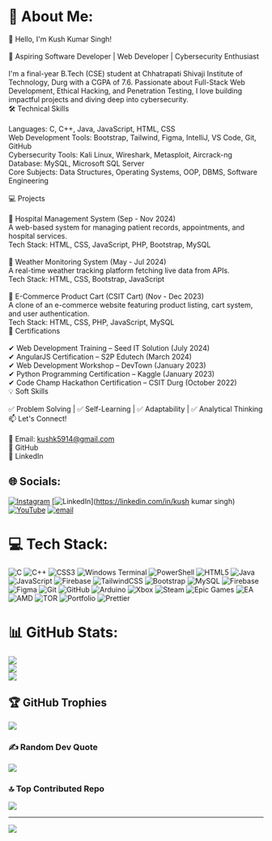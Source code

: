 # 💫 About Me:
👋 Hello, I'm Kush Kumar Singh!<br><br>🚀 Aspiring Software Developer | Web Developer | Cybersecurity Enthusiast<br><br>I'm a final-year B.Tech (CSE) student at Chhatrapati Shivaji Institute of Technology, Durg with a CGPA of 7.6. Passionate about Full-Stack Web Development, Ethical Hacking, and Penetration Testing, I love building impactful projects and diving deep into cybersecurity.<br>🛠️ Technical Skills<br><br>    Languages: C, C++, Java, JavaScript, HTML, CSS<br>    Web Development Tools: Bootstrap, Tailwind, Figma, IntelliJ, VS Code, Git, GitHub<br>    Cybersecurity Tools: Kali Linux, Wireshark, Metasploit, Aircrack-ng<br>    Database: MySQL, Microsoft SQL Server<br>    Core Subjects: Data Structures, Operating Systems, OOP, DBMS, Software Engineering<br><br>💻 Projects<br><br>🔹 Hospital Management System (Sep - Nov 2024)<br>A web-based system for managing patient records, appointments, and hospital services.<br>Tech Stack: HTML, CSS, JavaScript, PHP, Bootstrap, MySQL<br><br>🔹 Weather Monitoring System (May - Jul 2024)<br>A real-time weather tracking platform fetching live data from APIs.<br>Tech Stack: HTML, CSS, Bootstrap, JavaScript<br><br>🔹 E-Commerce Product Cart (CSIT Cart) (Nov - Dec 2023)<br>A clone of an e-commerce website featuring product listing, cart system, and user authentication.<br>Tech Stack: HTML, CSS, PHP, JavaScript, MySQL<br>📜 Certifications<br><br>✔ Web Development Training – Seed IT Solution (July 2024)<br>✔ AngularJS Certification – S2P Edutech (March 2024)<br>✔ Web Development Workshop – DevTown (January 2023)<br>✔ Python Programming Certification – Kaggle (January 2023)<br>✔ Code Champ Hackathon Certification – CSIT Durg (October 2022)<br>💡 Soft Skills<br><br>✅ Problem Solving | ✅ Self-Learning | ✅ Adaptability | ✅ Analytical Thinking<br>📫 Let's Connect!<br><br>📧 Email: kushk5914@gmail.com<br>🔗 GitHub<br>🔗 LinkedIn


## 🌐 Socials:
[![Instagram](https://img.shields.io/badge/Instagram-%23E4405F.svg?logo=Instagram&logoColor=white)](https://instagram.com/kush_kumar_singh_rajput_) [![LinkedIn](https://img.shields.io/badge/LinkedIn-%230077B5.svg?logo=linkedin&logoColor=white)](https://linkedin.com/in/kush kumar singh) [![YouTube](https://img.shields.io/badge/YouTube-%23FF0000.svg?logo=YouTube&logoColor=white)](https://youtube.com/@UCNMXhTpCnICAwA82T2Ae6-w) [![email](https://img.shields.io/badge/Email-D14836?logo=gmail&logoColor=white)](mailto:kush.singh.er@gmail.com) 

# 💻 Tech Stack:
![C](https://img.shields.io/badge/c-%2300599C.svg?style=for-the-badge&logo=c&logoColor=white) ![C++](https://img.shields.io/badge/c++-%2300599C.svg?style=for-the-badge&logo=c%2B%2B&logoColor=white) ![CSS3](https://img.shields.io/badge/css3-%231572B6.svg?style=for-the-badge&logo=css3&logoColor=white) ![Windows Terminal](https://img.shields.io/badge/Windows%20Terminal-%234D4D4D.svg?style=for-the-badge&logo=windows-terminal&logoColor=white) ![PowerShell](https://img.shields.io/badge/PowerShell-%235391FE.svg?style=for-the-badge&logo=powershell&logoColor=white) ![HTML5](https://img.shields.io/badge/html5-%23E34F26.svg?style=for-the-badge&logo=html5&logoColor=white) ![Java](https://img.shields.io/badge/java-%23ED8B00.svg?style=for-the-badge&logo=openjdk&logoColor=white) ![JavaScript](https://img.shields.io/badge/javascript-%23323330.svg?style=for-the-badge&logo=javascript&logoColor=%23F7DF1E) ![Firebase](https://img.shields.io/badge/firebase-%23039BE5.svg?style=for-the-badge&logo=firebase) ![TailwindCSS](https://img.shields.io/badge/tailwindcss-%2338B2AC.svg?style=for-the-badge&logo=tailwind-css&logoColor=white) ![Bootstrap](https://img.shields.io/badge/bootstrap-%238511FA.svg?style=for-the-badge&logo=bootstrap&logoColor=white) ![MySQL](https://img.shields.io/badge/mysql-4479A1.svg?style=for-the-badge&logo=mysql&logoColor=white) ![Firebase](https://img.shields.io/badge/firebase-a08021?style=for-the-badge&logo=firebase&logoColor=ffcd34) ![Figma](https://img.shields.io/badge/figma-%23F24E1E.svg?style=for-the-badge&logo=figma&logoColor=white) ![Git](https://img.shields.io/badge/git-%23F05033.svg?style=for-the-badge&logo=git&logoColor=white) ![GitHub](https://img.shields.io/badge/github-%23121011.svg?style=for-the-badge&logo=github&logoColor=white) ![Arduino](https://img.shields.io/badge/-Arduino-00979D?style=for-the-badge&logo=Arduino&logoColor=white) ![Xbox](https://img.shields.io/badge/xbox-%23107C10.svg?style=for-the-badge&logo=xbox&logoColor=white) ![Steam](https://img.shields.io/badge/steam-%23000000.svg?style=for-the-badge&logo=steam&logoColor=white) ![Epic Games](https://img.shields.io/badge/epicgames-%23313131.svg?style=for-the-badge&logo=epicgames&logoColor=white) ![EA](https://img.shields.io/badge/ea-%23000000.svg?style=for-the-badge&logo=ea&logoColor=white) ![AMD](https://img.shields.io/badge/AMD-%23000000.svg?style=for-the-badge&logo=amd&logoColor=white) ![TOR](https://img.shields.io/badge/tor-%237E4798.svg?style=for-the-badge&logo=tor-project&logoColor=white) ![Portfolio](https://img.shields.io/badge/Portfolio-%23000000.svg?style=for-the-badge&logo=firefox&logoColor=#FF7139) ![Prettier](https://img.shields.io/badge/prettier-%23F7B93E.svg?style=for-the-badge&logo=prettier&logoColor=black)
# 📊 GitHub Stats:
![](https://github-readme-stats.vercel.app/api?username=RYUGA02&theme=dark&hide_border=false&include_all_commits=true&count_private=false)<br/>
![](https://nirzak-streak-stats.vercel.app/?user=RYUGA02&theme=dark&hide_border=false)<br/>
![](https://github-readme-stats.vercel.app/api/top-langs/?username=RYUGA02&theme=dark&hide_border=false&include_all_commits=true&count_private=false&layout=compact)

## 🏆 GitHub Trophies
![](https://github-profile-trophy.vercel.app/?username=RYUGA02&theme=radical&no-frame=false&no-bg=true&margin-w=4)

### ✍️ Random Dev Quote
![](https://quotes-github-readme.vercel.app/api?type=horizontal&theme=radical)

### 🔝 Top Contributed Repo
![](https://github-contributor-stats.vercel.app/api?username=RYUGA02&limit=5&theme=dark&combine_all_yearly_contributions=true)

---
[![](https://visitcount.itsvg.in/api?id=RYUGA02&icon=0&color=0)](https://visitcount.itsvg.in)

<!-- Proudly created with GPRM ( https://gprm.itsvg.in ) -->
